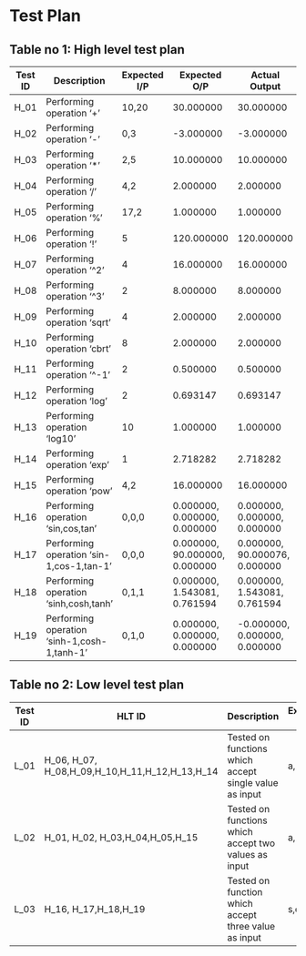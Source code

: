 # Test Plan
## Table no 1: High level test plan
Test ID | Description | Expected I/P | Expected O/P | Actual Output | Type of test  
--------|-------------|---------|---------|---------------|---------------
H_01  | Performing operation ‘+’ | 10,20 | 30.000000 | 30.000000 | Requirement based
H_02  |Performing operation ‘-’  | 0,3 | -3.000000 | -3.000000 | Requirement based
H_03  | Performing operation ‘*’| 2,5 | 10.000000  | 10.000000  | Requirement based
H_04  | Performing operation ‘/’ | 4,2  | 2.000000  | 2.000000  | Requirement based
H_05  | Performing operation ‘%’ | 17,2  | 1.000000 | 1.000000 | Requirement based
H_06  | Performing operation ‘!’| 5  | 120.000000  | 120.000000  | Requirement based
H_07  | Performing operation ‘^2’ | 4 | 16.000000 | 16.000000 | Requirement based
H_08  |Performing operation ‘^3’  | 2 | 8.000000 | 8.000000 | Requirement based
H_09  | Performing operation ‘sqrt’| 4 | 2.000000  | 2.000000  | Requirement based
H_10  | Performing operation ‘cbrt’ | 8  | 2.000000  | 2.000000 | Requirement based
H_11  | Performing operation ‘^-1’ | 2  | 0.500000 | 0.500000  | Requirement based
H_12  | Performing operation ‘log’| 2  | 0.693147  | 0.693147  | Requirement based
H_13  | Performing operation ‘log10’ | 10 | 1.000000 | 1.000000 | Requirement based
H_14  |Performing operation ‘exp’  | 1 | 2.718282 | 2.718282 | Requirement based
H_15  | Performing operation ‘pow’| 4,2 | 16.000000  | 16.000000 | Requirement based
H_16  | Performing operation ‘sin,cos,tan’ | 0,0,0  | 0.000000, 0.000000, 0.000000  | 0.000000, 0.000000, 0.000000  | Requirement based
H_17  | Performing operation ‘sin-1,cos-1,tan-1’ | 0,0,0  |  0.000000, 90.000000, 0.000000 | 0.000000, 90.000076, 0.000000 | Requirement based
H_18  | Performing operation ‘sinh,cosh,tanh’| 0,1,1 | 0.000000, 1.543081, 0.761594  | 0.000000, 1.543081, 0.761594  | Requirement based
H_19  | Performing operation ‘sinh-1,cosh-1,tanh-1’| 0,1,0  | 0.000000, 0.000000, 0.000000 | -0.000000, 0.000000, 0.000000  | Requirement based
## Table no 2: Low level test plan

| Test ID | HLT ID |Description                                              | Expected I/P | Expected O/P | Actual Output |Type Of Test  |    
|-------------|------------|--------------------------------------------------------------|------------|-------------|----------------|------------------|
|  L_01       | H_06, H_07, H_08,H_09,H_10,H_11,H_12,H_13,H_14|Tested on functions which accept single value as input|  a, n |SUCCESS|SUCCESS |Technical |
|  L_02       | H_01, H_02, H_03,H_04,H_05,H_15|Tested on functions which accept two values as input|  a, b |SUCCESS|SUCCESS |Technical |
|  L_03       | H_16, H_17,H_18,H_19 |Tested on function which accept three value as input|  s,c,t  |SUCCESS|SUCCESS|Technical |


